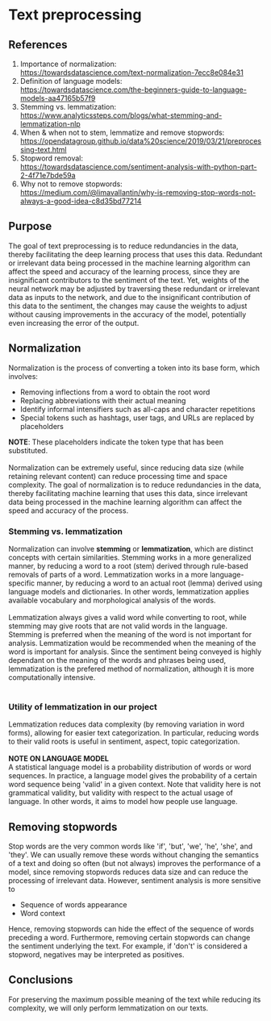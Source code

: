 # Text preprocessing
## References
1. Importance of normalization:<br>https://towardsdatascience.com/text-normalization-7ecc8e084e31
2. Definition of language models:<br>https://towardsdatascience.com/the-beginners-guide-to-language-models-aa47165b57f9
3. Stemming vs. lemmatization:<br>https://www.analyticssteps.com/blogs/what-stemming-and-lemmatization-nlp
4. When & when not to stem, lemmatize and remove stopwords:<br>https://opendatagroup.github.io/data%20science/2019/03/21/preprocessing-text.html
5. Stopword removal:<br>https://towardsdatascience.com/sentiment-analysis-with-python-part-2-4f71e7bde59a
6. Why not to remove stopwords:<br>https://medium.com/@limavallantin/why-is-removing-stop-words-not-always-a-good-idea-c8d35bd77214

## Purpose
The goal of text preprocessing is to reduce redundancies in the data, thereby facilitating the deep learning process that uses this data. Redundant or irrelevant data being processed in the machine learning algorithm can affect the speed and accuracy of the learning process, since they are insignificant contributors to the sentiment of the text. Yet, weights of the neural network may be adjusted by traversing these redundant or irrelevant data as inputs to the network, and due to the insignificant contribution of this data to the sentiment, the changes may cause the weights to adjust without causing improvements in the accuracy of the model, potentially even increasing the error of the output.

## Normalization
Normalization is the process of converting a token into its base form, which involves:
- Removing inflections from a word to obtain the root word
- Replacing abbreviations with their actual meaning
- Identify informal intensifiers such as all-caps and character repetitions
- Special tokens such as hashtags, user tags, and URLs are replaced by placeholders

**NOTE**: These placeholders indicate the token type that has been substituted.
<br><br>
Normalization can be extremely useful, since reducing data size (while retaining relevant content) can reduce processing time and space complexity. The goal of normalization is to reduce redundancies in the data, thereby facilitating machine learning that uses this data, since irrelevant data being processed in the machine learning algorithm can affect the speed and accuracy of the process.


### Stemming vs. lemmatization
Normalization can involve **stemming** or **lemmatization**, which are distinct concepts with certain similarities. Stemming works in a more generalized manner, by reducing a word to a root (stem) derived through rule-based removals of parts of a word. Lemmatization works in a more language-specific manner, by reducing a word to an actual root (lemma) derived using language models and dictionaries. In other words, lemmatization applies available vocabulary and morphological analysis of the words.
<br><br>
Lemmatization always gives a valid word while converting to root, while stemming may give roots that are not valid words in the language. Stemming is preferred when the meaning of the word is not important for analysis. Lemmatization would be recommended when the meaning of the word is important for analysis. Since the sentiment being conveyed is highly dependant on the meaning of the words and phrases being used, lemmatization is the prefered method of normalization, although it is more computationally intensive.
<br><br>
### Utility of lemmatization in our project
Lemmatization reduces data complexity (by removing variation in word forms), allowing for easier text categorization. In particular, reducing words to their valid roots is useful in sentiment, aspect, topic categorization.
<br><br>
**NOTE ON LANGUAGE MODEL**<br>
A statistical language model is a probability distribution of words or word sequences. In practice, a language model gives the probability of a certain word sequence being 'valid' in a given context. Note that validity here is not grammatical validity, but validity with respect to the actual usage of language. In other words, it aims to model how people use language.

## Removing stopwords
Stop words are the very common words like 'if', 'but', 'we', 'he', 'she', and 'they'. We can usually remove these words without changing the semantics of a text and doing so often (but not always) improves the performance of a model, since removing stopwords reduces data size and can reduce the processing of irrelevant data. However, sentiment analysis is more sensitive to
- Sequence of words appearance
- Word context

Hence, removing stopwords can hide the effect of the sequence of words preceding a word. Furthermore, removing certain stopwords can change the sentiment underlying the text. For example, if 'don't' is considered a stopword, negatives may be interpreted as positives.

## Conclusions
For preserving the maximum possible meaning of the text while reducing its complexity, we will only perform lemmatization on our texts.
